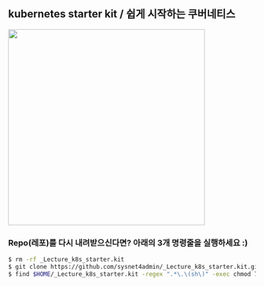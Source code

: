 ## kubernetes starter kit / 쉽게 시작하는 쿠버네티스

<img src="https://cdn.inflearn.com/public/files/courses/326651/0f14d4e6-adbe-4138-a373-14da74deb178/326651-kor.png" width="400">

### Repo(레포)를 다시 내려받으신다면? 아래의 3개 명령줄을 실행하세요 :) 
```bash 
$ rm -rf _Lecture_k8s_starter.kit 
$ git clone https://github.com/sysnet4admin/_Lecture_k8s_starter.kit.git $HOME/_Lecture_k8s_starter.kit
$ find $HOME/_Lecture_k8s_starter.kit -regex ".*\.\(sh\)" -exec chmod 700 {} \;
```